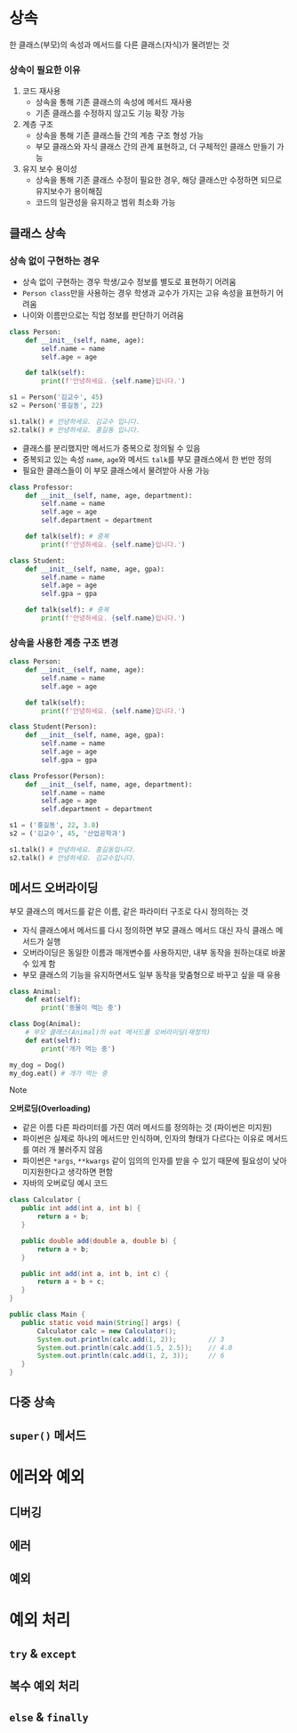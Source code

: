 # 상속
한 클래스(부모)의 속성과 메서드를 다른 클래스(자식)가 물려받는 것
### 상속이 필요한 이유
1. 코드 재사용
   - 상속을 통해 기존 클래스의 속성에 메서드 재사용
   - 기존 클래스를 수정하지 않고도 기능 확장 가능
2. 계층 구조
   - 상속을 통해 기존 클래스들 간의 계층 구조 형성 가능
   - 부모 클래스와 자식 클래스 간의 관계 표현하고, 더 구체적인 클래스 만들기 가능
3. 유지 보수 용이성
   - 상속을 통해 기존 클래스 수정이 필요한 경우, 해당 클래스만 수정하면 되므로 유지보수가 용이해짐
   - 코드의 일관성을 유지하고 범위 최소화 가능
## 클래스 상속
### 상속 없이 구현하는 경우
- 상속 없이 구현하는 경우 학생/교수 정보를 별도로 표현하기 어려움
- `Person class`만을 사용하는 경우 학생과 교수가 가지는 고유 속성을 표현하기 어려움
- 나이와 이름만으로는 직업 정보를 판단하기 어려움
```python
class Person:
    def __init__(self, name, age):
        self.name = name
        self.age = age

    def talk(self):
        print(f'안녕하세요. {self.name}입니다.')

s1 = Person('김교수', 45)
s2 = Person('홍길동', 22)

s1.talk() # 안녕하세요. 김교수 입니다.
s2.talk() # 안녕하세요. 홍길동 입니다.
```
- 클래스를 분리했지만 메서드가 중복으로 정의될 수 있음
- 중복되고 있는 속성 `name`, `age`와 메서드 `talk`를 부모 클래스에서 한 번만 정의
- 필요한 클래스들이 이 부모 클래스에서 물려받아 사용 가능
```python
class Professor:
    def __init__(self, name, age, department):
        self.name = name
        self.age = age
        self.department = department

    def talk(self): # 중복
        print(f'안녕하세요. {self.name}입니다.')
```
```python
class Student:
    def __init__(self, name, age, gpa):
        self.name = name
        self.age = age
        self.gpa = gpa

    def talk(self): # 중복
        print(f'안녕하세요. {self.name}입니다.')
```
### 상속을 사용한 계층 구조 변경
```python
class Person:
    def __init__(self, name, age):
        self.name = name
        self.age = age

    def talk(self):
        print(f'안녕하세요. {self.name}입니다.')

class Student(Person):
    def __init__(self, name, age, gpa):
        self.name = name
        self.age = age
        self.gpa = gpa

class Professor(Person):
    def __init__(self, name, age, department):
        self.name = name
        self.age = age
        self.department = department

s1 = ('홍길동', 22, 3.8)
s2 = ('김교수', 45, '산업공학과')

s1.talk() # 안녕하세요. 홍길동입니다.
s2.talk() # 안녕하세요. 김교수입니다.
```
## 메서드 오버라이딩
부모 클래스의 메서드를 같은 이름, 같은 파라미터 구조로 다시 정의하는 것
- 자식 클래스에서 메서드를 다시 정의하면 부모 클래스 메서드 대신 자식 클래스 메서드가 실행
- 오버라이딩은 동일한 이름과 매개변수를 사용하지만, 내부 동작을 원하는대로 바꿀 수 있게 함
- 부모 클래스의 기능을 유지하면서도 일부 동작을 맞춤형으로 바꾸고 싶을 때 유용
```python
class Animal:
    def eat(self):
        print('동물이 먹는 중')

class Dog(Animal):
    # 부모 클래스(Animal)의 eat 메서드를 오버라이딩(재정의)
    def eat(self):
        print('개가 먹는 중')

my_dog = Dog()
my_dog.eat() # 개가 먹는 중
```
> [!NOTE]
> **오버로딩(Overloading)**
> - 같은 이름 다른 파라미터를 가진 여러 메서드를 정의하는 것 (파이썬은 미지원)
> - 파이썬은 실제로 하나의 메서드만 인식하며, 인자의 형태가 다르다는 이유로 메서드를 여러 개 불러주지 않음
> - 파이썬은 `*args`, `**kwargs` 같이 임의의 인자를 받을 수 있기 때문에 필요성이 낮아 미지원한다고 생각하면 편함
> - 자바의 오버로딩 예시 코드
> ```java
> class Calculator {
>    public int add(int a, int b) {
>        return a + b;
>    }
>
>    public double add(double a, double b) {
>        return a + b;
>    }
>
>    public int add(int a, int b, int c) {
>        return a + b + c;
>    }
> }
>
> public class Main {
>    public static void main(String[] args) {
>        Calculator calc = new Calculator();
>        System.out.println(calc.add(1, 2));        // 3
>        System.out.println(calc.add(1.5, 2.5));    // 4.0
>        System.out.println(calc.add(1, 2, 3));     // 6
>    }
> }
> ```
## 다중 상속
## `super()` 메서드
# 에러와 예외
## 디버깅
## 에러
## 예외
# 예외 처리
## `try` & `except`
## 복수 예외 처리
## `else` & `finally`
